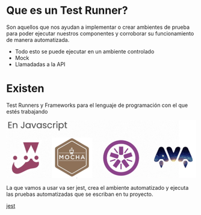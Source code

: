 # Que es un Test Runner?

Son aquellos que nos ayudan a implementar o crear ambientes de prueba para
poder ejecutar nuestros componentes y corroborar su funcionamiento de manera automatizada.

- Todo esto se puede ejecutar en un ambiente controlado
- Mock
- Llamadadas a la API

# Existen

Test Runners y Frameworks para el lenguaje de programación con el que estés trabajando

![test runners](/images/test-runners.png)

La que vamos a usar va ser jest, crea el ambiente automatizado y ejecuta las pruebas
automatizadas que se escriban en tu proyecto.

[jest](https://jestjs.io/)
